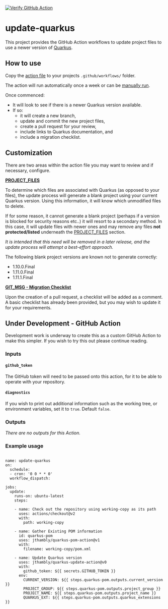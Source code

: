 [![Verify GitHub Action](https://github.com/jthambly/update-quarkus/actions/workflows/verify.yml/badge.svg?branch=master)](https://github.com/jthambly/update-quarkus/actions/workflows/verify.yml)

# update-quarkus

This project provides the GitHub Action workflows to update project files to use a newer version of [Quarkus](https://quarkus.io/).

## How to use

Copy the [action file](.github/workflows/update-quarkus.yaml) to your projects `.github/workflows/` folder.

The action will run automatically once a week or can be [manually run](https://docs.github.com/en/actions/managing-workflow-runs/manually-running-a-workflow).

Once commenced:

 - It will look to see if there is a newer Quarkus version available. 
 - If so:
   - it will create a new branch, 
   - update and commit the new project files, 
   - create a pull request for your review,
   - include links to Quarkus documentation, and
   - include a migration checklist.

## Customization

There are two areas within the action file you may want to review and if necessary, configure.

[**PROJECT_FILES**](.github/workflows/update-quarkus.yaml#L142)

To determine which files are associated with Quarkus (as opposed to your files), the update process will generate a blank project using your current Quarkus version. Using this information, it will know which unmodified files to delete.

If for some reason, it cannot generate a blank project (perhaps if a version is blocked for security reasons etc..) it will resort to a secondary method.
In this case, it will update files with newer ones and may remove any files **not protected/listed** underneath the [PROJECT_FILES](.github/workflows/update-quarkus.yaml#L142) section.

*It is intended that this need will be removed in a later release, and the update process will attempt a best-effort approach.*

The following blank project versions are known not to generate correctly:
 - 1.10.0.Final
 - 1.11.0.Final
 - 1.11.1.Final

[**GIT_MSG - Migration Checklist**](.github/workflows/update-quarkus.yaml#L196)

Upon the creation of a pull request, a checklist will be added as a comment. 
A basic checklist has already been provided, but you may wish to update it for your requirements.

## Under Development - GitHub Action

Development work is underway to create this as a custom GitHub Action to make this simpler. If you wish to try this out please continue reading.

### Inputs

#### `github_token`

The GitHub token will need to be passed onto this action, for it to be able to operate with your repository.

#### `diagnostics`

If you wish to print out additional information such as the working tree, or environment variables, set it to `true`. Default `false`.

### Outputs
 
*There are no outputs for this Action.*

### Example usage

```

name: update-quarkus
on:
  schedule:
  - cron: '0 0 * * 0'
  workflow_dispatch:
  
jobs:
  update:
    runs-on: ubuntu-latest
    steps:

    - name: Check out the repository using working-copy as its path
      uses: actions/checkout@v2
      with:
        path: working-copy

    - name: Gather Existing POM information
      id: quarkus-pom
      uses: jthambly/quarkus-pom-action@v1
      with:
        filename: working-copy/pom.xml

    - name: Update Quarkus version
      uses: jthambly/quarkus-update-action@v0
      with:
        github_token: ${{ secrets.GITHUB_TOKEN }}
      env:
        CURRENT_VERSION: ${{ steps.quarkus-pom.outputs.current_version }}
        PROJECT_GROUP: ${{ steps.quarkus-pom.outputs.project_group }}
        PROJECT_NAME: ${{ steps.quarkus-pom.outputs.project_name }}
        QUARKUS_EXT: ${{ steps.quarkus-pom.outputs.quarkus_extensions }}

```
